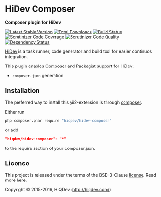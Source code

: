 HiDev Composer
==============

**Composer plugin for HiDev**

[![Latest Stable Version](https://poser.pugx.org/hiqdev/hidev-composer/v/stable)](https://packagist.org/packages/hiqdev/hidev-composer)
[![Total Downloads](https://poser.pugx.org/hiqdev/hidev-composer/downloads)](https://packagist.org/packages/hiqdev/hidev-composer)
[![Build Status](https://img.shields.io/travis/hiqdev/hidev-composer.svg)](https://travis-ci.org/hiqdev/hidev-composer)
[![Scrutinizer Code Coverage](https://img.shields.io/scrutinizer/coverage/g/hiqdev/hidev-composer.svg)](https://scrutinizer-ci.com/g/hiqdev/hidev-composer/)
[![Scrutinizer Code Quality](https://img.shields.io/scrutinizer/g/hiqdev/hidev-composer.svg)](https://scrutinizer-ci.com/g/hiqdev/hidev-composer/)
[![Dependency Status](https://www.versioneye.com/php/hiqdev:hidev-composer/dev-master/badge.svg)](https://www.versioneye.com/php/hiqdev:hidev-composer/dev-master)

[HiDev](https://github.com/hiqdev/hidev) is a task runner, code generator and build tool for easier continuos integration.

This plugin enables [Composer](https://getcomposer.org/) and [Packagist](https://packagist.org/) support for HiDev:

- `composer.json` generation

## Installation

The preferred way to install this yii2-extension is through [composer](http://getcomposer.org/download/).

Either run

```sh
php composer.phar require "hiqdev/hidev-composer"
```

or add

```json
"hiqdev/hidev-composer": "*"
```

to the require section of your composer.json.

## License

This project is released under the terms of the BSD-3-Clause [license](LICENSE).
Read more [here](http://choosealicense.com/licenses/bsd-3-clause).

Copyright © 2015-2016, HiQDev (http://hiqdev.com/)
